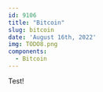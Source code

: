 ```yaml
---
id: 9106
title: "Bitcoin"
slug: bitcoin
date: 'August 16th, 2022'
img: TODO8.png
components:
  - Bitcoin
---
```


Test! 